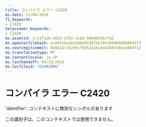 ```yaml
---
title: コンパイラ エラー C2420
ms.date: 11/04/2016
f1_keywords:
- C2420
helpviewer_keywords:
- C2420
ms.assetid: cc11faab-a022-4702-ac8b-9864b916cfa2
ms.openlocfilehash: ec04feba2ba200e01387eb704160d84886084373
ms.sourcegitcommit: 0ab61bc3d2b6cfbd52a16c6ab2b97a8ea1864f12
ms.translationtype: MT
ms.contentlocale: ja-JP
ms.lasthandoff: 04/23/2019
ms.locfileid: "62402906"
---
```

# <a name="compiler-error-c2420"></a>コンパイラ エラー C2420

'identifier': コンテキストに無効なシンボルがあります

この識別子は、このコンテキストでは使用できません。